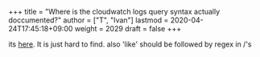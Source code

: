 +++
title = "Where is the cloudwatch logs query syntax actually doccumented?"
author = ["T", "Ivan"]
lastmod = 2020-04-24T17:45:18+09:00
weight = 2029
draft = false
+++

its [here](https://docs.aws.amazon.com/AmazonCloudWatch/latest/logs/CWL_QuerySyntax.html). It is just hard to find. also 'like' should be followed by
regex in /'s
